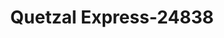 ---
f_zip-code: 92028
f_state-code: CA
title: Quetzal Express-24838
f_phone: 760-731-0205
f_city-only: Fallbrook
f_address: 537 Iowa Street Fallbrook
f_location-unique-id: '24838'
slug: quetzal-express-24838
updated-on: '2024-05-30T13:46:58.046Z'
created-on: '2024-05-30T13:36:59.803Z'
published-on: '2024-05-30T13:54:32.469Z'
f_city-state: cms/city/fallbrook-ca.md
f_company: cms/company/quetzal-express.md
f_state: cms/state/california.md
layout: '[payday-loan].html'
tags: payday-loan
---